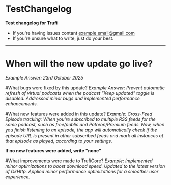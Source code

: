 # TestChangelog
**Test changelog for Trufi**
- If you're having issues contant [example.email@gmail.com](exampl.email@gmail.com) 
- If you're unsure what to write, just do your best.
---
# When will the new update go live?
*Example Answer:
23rd October 2025*

#What bugs were fixed by this update?
*Example Answer:
Prevent automatic refresh of virtual podcasts when the podcast "Keep updated" toggle is disabled.
Addressed minor bugs and implemented performance enhancements.*

#What new features were added in this update?
*Example:
Cross-Feed Episode tracking:
When you're subscribed to multiple RSS feeds for the same podcast, such as free/public and Patreon/Premium feeds. Now, when you finish listening to an episode, the app will automatically check if the episode URL is present in other subscribed feeds and mark all instances of that episode as played, according to your settings.*

**If no new features were added, write "none"**

#What improvements were made to TrufiCore?
*Example:
Implemented minor optimizations to boost download speed.
Updated to the latest version of OkHttp.
Applied minor performance optimizations for a smoother user experience.*
